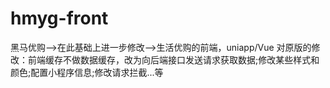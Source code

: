 # hmyg-front
黑马优购-->在此基础上进一步修改-->生活优购的前端，uniapp/Vue
对原版的修改：前端缓存不做数据缓存，改为向后端接口发送请求获取数据;修改某些样式和颜色;配置小程序信息;修改请求拦截...等
